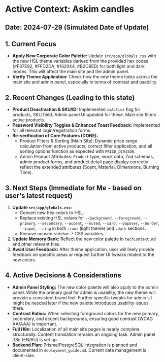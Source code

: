 
# Active Context: Askim candles

## Date: 2024-07-29 (Simulated Date of Update)

## 1. Current Focus
*   **Apply New Corporate Color Palette:** Update `src/app/globals.css` with the new HSL theme variables derived from the provided hex codes (#F37E92, #FFD2DA, #162044, #B2C9ED) for both light and dark modes. This will affect the main site and the admin panel.
*   **Verify Theme Application:** Check how the new theme looks across the main site and admin panel, especially in terms of contrast and usability.

## 2. Recent Changes (Leading to this state)
*   **Product Deactivation & SKU/ID:** Implemented `isActive` flag for products, SKU field. Admin panel UI updated for these. Main site filters active products.
*   **Password Visibility Toggles & Enhanced Toast Feedback:** Implemented for all relevant login/registration forms.
*   **Re-verification of Core Features (DONE):**
    *   Product Filters & Sorting (Main Site): Dynamic price range calculation from active products, correct filter application, and all sorting options function as expected with `PRICE_DIVISOR`.
    *   Admin Product Attributes: `Product` type, mock data, Zod schemas, admin product forms, and product detail page display correctly reflect the extended attributes (Scent, Material, Dimensions, Burning Time).

## 3. Next Steps (Immediate for Me - based on user's latest request)
1.  **Update `src/app/globals.css`:**
    *   Convert new hex colors to HSL.
    *   Replace existing HSL values for `--background`, `--foreground`, `--primary`, `--secondary`, `--accent`, `--muted`, `--card`, `--popover`, `--border`, `--input`, `--ring` in both `:root` (light theme) and `.dark` sections.
    *   Remove unused `sidebar-*` CSS variables.
2.  **Update Memory Bank:** Reflect the new color palette in `techContext.md` and other relevant files.
3.  **Await User Feedback:** After theme application, user will likely provide feedback on specific areas or request further UI tweaks related to the new colors.

## 4. Active Decisions & Considerations
*   **Admin Panel Styling:** The new color palette will also apply to the admin panel. While the primary goal for admin is usability, the new theme will provide a consistent brand feel. Further specific tweaks for admin UI might be needed later if the new palette introduces usability issues there.
*   **Contrast Ratios:** When selecting foreground colors for the new primary, secondary, and accent backgrounds, ensuring good contrast (WCAG AA/AAA) is important.
*   **Full i18n:** Localization of all main site pages is nearly complete structurally. Content translation remains an ongoing task. Admin panel i18n (EN/RU) is set up.
*   **Backend Plan:** Prisma/PostgreSQL integration is planned and documented in `deployment_guide.md`. Current data management is client-side.

